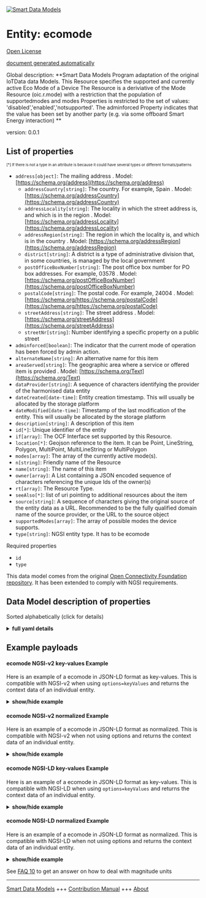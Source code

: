 <!-- 10-Header -->  
[![Smart Data Models](https://smartdatamodels.org/wp-content/uploads/2022/01/SmartDataModels_logo.png "Logo")](https://smartdatamodels.org)  
Entity: ecomode  
===============<!-- /10-Header -->  
<!-- 15-License -->  
[Open License](https://github.com/smart-data-models//dataModel.OCF/blob/master/ecomode/LICENSE.md)  
[document generated automatically](https://docs.google.com/presentation/d/e/2PACX-1vTs-Ng5dIAwkg91oTTUdt8ua7woBXhPnwavZ0FxgR8BsAI_Ek3C5q97Nd94HS8KhP-r_quD4H0fgyt3/pub?start=false&loop=false&delayms=3000#slide=id.gb715ace035_0_60)  
<!-- /15-License -->  
<!-- 20-Description -->  
Global description: **Smart Data Models Program adaptation of the original IoTData data Models. This Resource specifies the supported and currently active Eco Mode of a Device The Resource is a deriviative of the Mode Resource (oic.r.mode) with a restriction that the population of supportedmodes and modes Properties is restricted to the set of values: 'disabled','enabled','notsupported'. The adminforced Property indicates that the value has been set by another party (e.g. via some offboard Smart Energy interaction) **  
version: 0.0.1  
<!-- /20-Description -->  
<!-- 30-PropertiesList -->  

## List of properties  

<sup><sub>[*] If there is not a type in an attribute is because it could have several types or different formats/patterns</sub></sup>  
- `address[object]`: The mailing address  . Model: [https://schema.org/address](https://schema.org/address)	- `addressCountry[string]`: The country. For example, Spain  . Model: [https://schema.org/addressCountry](https://schema.org/addressCountry)  
	- `addressLocality[string]`: The locality in which the street address is, and which is in the region  . Model: [https://schema.org/addressLocality](https://schema.org/addressLocality)  
	- `addressRegion[string]`: The region in which the locality is, and which is in the country  . Model: [https://schema.org/addressRegion](https://schema.org/addressRegion)  
	- `district[string]`: A district is a type of administrative division that, in some countries, is managed by the local government    
	- `postOfficeBoxNumber[string]`: The post office box number for PO box addresses. For example, 03578  . Model: [https://schema.org/postOfficeBoxNumber](https://schema.org/postOfficeBoxNumber)  
	- `postalCode[string]`: The postal code. For example, 24004  . Model: [https://schema.org/https://schema.org/postalCode](https://schema.org/https://schema.org/postalCode)  
	- `streetAddress[string]`: The street address  . Model: [https://schema.org/streetAddress](https://schema.org/streetAddress)  
	- `streetNr[string]`: Number identifying a specific property on a public street    
- `adminforced[boolean]`: The indicator that the current mode of operation has been forced by admin action.  - `alternateName[string]`: An alternative name for this item  - `areaServed[string]`: The geographic area where a service or offered item is provided  . Model: [https://schema.org/Text](https://schema.org/Text)- `dataProvider[string]`: A sequence of characters identifying the provider of the harmonised data entity  - `dateCreated[date-time]`: Entity creation timestamp. This will usually be allocated by the storage platform  - `dateModified[date-time]`: Timestamp of the last modification of the entity. This will usually be allocated by the storage platform  - `description[string]`: A description of this item  - `id[*]`: Unique identifier of the entity  - `if[array]`: The OCF Interface set supported by this Resource.  - `location[*]`: Geojson reference to the item. It can be Point, LineString, Polygon, MultiPoint, MultiLineString or MultiPolygon  - `modes[array]`: The array of the currently active mode(s).  - `n[string]`: Friendly name of the Resource  - `name[string]`: The name of this item  - `owner[array]`: A List containing a JSON encoded sequence of characters referencing the unique Ids of the owner(s)  - `rt[array]`: The Resource Type.  - `seeAlso[*]`: list of uri pointing to additional resources about the item  - `source[string]`: A sequence of characters giving the original source of the entity data as a URL. Recommended to be the fully qualified domain name of the source provider, or the URL to the source object  - `supportedModes[array]`: The array of possible modes the device supports.  - `type[string]`: NGSI entity type. It has to be ecomode  <!-- /30-PropertiesList -->  
<!-- 35-RequiredProperties -->  
Required properties  
- `id`  - `type`  <!-- /35-RequiredProperties -->  
<!-- 40-RequiredProperties -->  
This data model comes from the original [Open Connectivity Foundation repository](https://github.com/openconnectivityfoundation/IoTDataModels). It has been extended to comply with NGSI requirements.  
<!-- /40-RequiredProperties -->  
<!-- 50-DataModelHeader -->  
## Data Model description of properties  
Sorted alphabetically (click for details)  
<!-- /50-DataModelHeader -->  
<!-- 60-ModelYaml -->  
<details><summary><strong>full yaml details</strong></summary>    
```yaml  
ecomode:    
  description: 'Smart Data Models Program adaptation of the original IoTData data Models. This Resource specifies the supported and currently active Eco Mode of a Device The Resource is a deriviative of the Mode Resource (oic.r.mode) with a restriction that the population of supportedmodes and modes Properties is restricted to the set of values: ''disabled'',''enabled'',''notsupported''. The adminforced Property indicates that the value has been set by another party (e.g. via some offboard Smart Energy interaction) '    
  properties:    
    address:    
      description: The mailing address    
      properties:    
        addressCountry:    
          description: 'The country. For example, Spain'    
          type: string    
          x-ngsi:    
            model: https://schema.org/addressCountry    
            type: Property    
        addressLocality:    
          description: 'The locality in which the street address is, and which is in the region'    
          type: string    
          x-ngsi:    
            model: https://schema.org/addressLocality    
            type: Property    
        addressRegion:    
          description: 'The region in which the locality is, and which is in the country'    
          type: string    
          x-ngsi:    
            model: https://schema.org/addressRegion    
            type: Property    
        district:    
          description: 'A district is a type of administrative division that, in some countries, is managed by the local government'    
          type: string    
          x-ngsi:    
            type: Property    
        postOfficeBoxNumber:    
          description: 'The post office box number for PO box addresses. For example, 03578'    
          type: string    
          x-ngsi:    
            model: https://schema.org/postOfficeBoxNumber    
            type: Property    
        postalCode:    
          description: 'The postal code. For example, 24004'    
          type: string    
          x-ngsi:    
            model: https://schema.org/https://schema.org/postalCode    
            type: Property    
        streetAddress:    
          description: The street address    
          type: string    
          x-ngsi:    
            model: https://schema.org/streetAddress    
            type: Property    
        streetNr:    
          description: Number identifying a specific property on a public street    
          type: string    
          x-ngsi:    
            type: Property    
      type: object    
      x-ngsi:    
        model: https://schema.org/address    
        type: Property    
    adminforced:    
      description: The indicator that the current mode of operation has been forced by admin action.    
      readOnly: true    
      type: boolean    
      x-ngsi:    
        type: Property    
    alternateName:    
      description: An alternative name for this item    
      type: string    
      x-ngsi:    
        type: Property    
    areaServed:    
      description: The geographic area where a service or offered item is provided    
      type: string    
      x-ngsi:    
        model: https://schema.org/Text    
        type: Property    
    dataProvider:    
      description: A sequence of characters identifying the provider of the harmonised data entity    
      type: string    
      x-ngsi:    
        type: Property    
    dateCreated:    
      description: Entity creation timestamp. This will usually be allocated by the storage platform    
      format: date-time    
      type: string    
      x-ngsi:    
        type: Property    
    dateModified:    
      description: Timestamp of the last modification of the entity. This will usually be allocated by the storage platform    
      format: date-time    
      type: string    
      x-ngsi:    
        type: Property    
    description:    
      description: A description of this item    
      type: string    
      x-ngsi:    
        type: Property    
    id:    
      anyOf:    
        - description: Identifier format of any NGSI entity    
          maxLength: 256    
          minLength: 1    
          pattern: ^[\w\-\.\{\}\$\+\*\[\]`|~^@!,:\\]+$    
          type: string    
          x-ngsi:    
            type: Property    
        - description: Identifier format of any NGSI entity    
          format: uri    
          type: string    
          x-ngsi:    
            type: Property    
      description: Unique identifier of the entity    
      x-ngsi:    
        type: Property    
    if:    
      description: The OCF Interface set supported by this Resource.    
      items:    
        enum:    
          - oic.if.a    
          - oic.if.baseline    
        type: string    
      minItems: 2    
      readOnly: true    
      type: array    
      uniqueItems: true    
      x-ngsi:    
        type: Property    
    location:    
      description: 'Geojson reference to the item. It can be Point, LineString, Polygon, MultiPoint, MultiLineString or MultiPolygon'    
      oneOf:    
        - description: Geojson reference to the item. Point    
          properties:    
            bbox:    
              items:    
                type: number    
              minItems: 4    
              type: array    
            coordinates:    
              items:    
                type: number    
              minItems: 2    
              type: array    
            type:    
              enum:    
                - Point    
              type: string    
          required:    
            - type    
            - coordinates    
          title: GeoJSON Point    
          type: object    
          x-ngsi:    
            type: GeoProperty    
        - description: Geojson reference to the item. LineString    
          properties:    
            bbox:    
              items:    
                type: number    
              minItems: 4    
              type: array    
            coordinates:    
              items:    
                items:    
                  type: number    
                minItems: 2    
                type: array    
              minItems: 2    
              type: array    
            type:    
              enum:    
                - LineString    
              type: string    
          required:    
            - type    
            - coordinates    
          title: GeoJSON LineString    
          type: object    
          x-ngsi:    
            type: GeoProperty    
        - description: Geojson reference to the item. Polygon    
          properties:    
            bbox:    
              items:    
                type: number    
              minItems: 4    
              type: array    
            coordinates:    
              items:    
                items:    
                  items:    
                    type: number    
                  minItems: 2    
                  type: array    
                minItems: 4    
                type: array    
              type: array    
            type:    
              enum:    
                - Polygon    
              type: string    
          required:    
            - type    
            - coordinates    
          title: GeoJSON Polygon    
          type: object    
          x-ngsi:    
            type: GeoProperty    
        - description: Geojson reference to the item. MultiPoint    
          properties:    
            bbox:    
              items:    
                type: number    
              minItems: 4    
              type: array    
            coordinates:    
              items:    
                items:    
                  type: number    
                minItems: 2    
                type: array    
              type: array    
            type:    
              enum:    
                - MultiPoint    
              type: string    
          required:    
            - type    
            - coordinates    
          title: GeoJSON MultiPoint    
          type: object    
          x-ngsi:    
            type: GeoProperty    
        - description: Geojson reference to the item. MultiLineString    
          properties:    
            bbox:    
              items:    
                type: number    
              minItems: 4    
              type: array    
            coordinates:    
              items:    
                items:    
                  items:    
                    type: number    
                  minItems: 2    
                  type: array    
                minItems: 2    
                type: array    
              type: array    
            type:    
              enum:    
                - MultiLineString    
              type: string    
          required:    
            - type    
            - coordinates    
          title: GeoJSON MultiLineString    
          type: object    
          x-ngsi:    
            type: GeoProperty    
        - description: Geojson reference to the item. MultiLineString    
          properties:    
            bbox:    
              items:    
                type: number    
              minItems: 4    
              type: array    
            coordinates:    
              items:    
                items:    
                  items:    
                    items:    
                      type: number    
                    minItems: 2    
                    type: array    
                  minItems: 4    
                  type: array    
                type: array    
              type: array    
            type:    
              enum:    
                - MultiPolygon    
              type: string    
          required:    
            - type    
            - coordinates    
          title: GeoJSON MultiPolygon    
          type: object    
          x-ngsi:    
            type: GeoProperty    
      x-ngsi:    
        type: GeoProperty    
    modes:    
      description: The array of the currently active mode(s).    
      items:    
        enum:    
          - disabled    
          - enabled    
          - notsupported    
        type: string    
      type: array    
      uniqueItems: true    
      x-ngsi:    
        type: Property    
    n:    
      description: Friendly name of the Resource    
      maxLength: 64    
      readOnly: true    
      type: string    
      x-ngsi:    
        type: Property    
    name:    
      description: The name of this item    
      type: string    
      x-ngsi:    
        type: Property    
    owner:    
      description: A List containing a JSON encoded sequence of characters referencing the unique Ids of the owner(s)    
      items:    
        anyOf:    
          - description: Identifier format of any NGSI entity    
            maxLength: 256    
            minLength: 1    
            pattern: ^[\w\-\.\{\}\$\+\*\[\]`|~^@!,:\\]+$    
            type: string    
            x-ngsi:    
              type: Property    
          - description: Identifier format of any NGSI entity    
            format: uri    
            type: string    
            x-ngsi:    
              type: Property    
        description: Unique identifier of the entity    
        x-ngsi:    
          type: Property    
      type: array    
      x-ngsi:    
        type: Property    
    rt:    
      description: The Resource Type.    
      items:    
        enum:    
          - oic.r.ecomode    
        maxLength: 64    
        type: string    
      minItems: 1    
      readOnly: true    
      type: array    
      uniqueItems: true    
      x-ngsi:    
        type: Property    
    seeAlso:    
      description: list of uri pointing to additional resources about the item    
      oneOf:    
        - items:    
            format: uri    
            type: string    
          minItems: 1    
          type: array    
        - format: uri    
          type: string    
      x-ngsi:    
        type: Property    
    source:    
      description: 'A sequence of characters giving the original source of the entity data as a URL. Recommended to be the fully qualified domain name of the source provider, or the URL to the source object'    
      type: string    
      x-ngsi:    
        type: Property    
    supportedModes:    
      description: The array of possible modes the device supports.    
      items:    
        enum:    
          - disabled    
          - enabled    
          - notsupported    
        type: string    
      readOnly: true    
      type: array    
      x-ngsi:    
        type: Property    
    type:    
      description: NGSI entity type. It has to be ecomode    
      enum:    
        - ecomode    
      type: string    
      x-ngsi:    
        type: Property    
  required:    
    - id    
    - type    
  type: object    
  x-derived-from: https://github.com/OpenInterConnect/IoTDataModels/blob/master/ecomodeResURI.swagger.json    
  x-disclaimer: 'Redistribution and use in source and binary forms, with or without modification, are permitted  provided that the license conditions are met. Copyleft (c) 2022 Contributors to Smart Data Models Program'    
  x-license-url: https://github.com/smart-data-models/dataModel.OCF/blob/master/ecomode/LICENSE.md    
  x-model-schema: https://smart-data-models.github.io/dataModel.IoTDataModels/ecomode/schema.json    
  x-model-tags: OCF    
  x-version: 0.0.1    
```  
</details>    
<!-- /60-ModelYaml -->  
<!-- 70-MiddleNotes -->  
<!-- /70-MiddleNotes -->  
<!-- 80-Examples -->  
## Example payloads    
#### ecomode NGSI-v2 key-values Example    
Here is an example of a ecomode in JSON-LD format as key-values. This is compatible with NGSI-v2 when  using `options=keyValues` and returns the context data of an individual entity.  
<details><summary><strong>show/hide example</strong></summary>    
```json  
{  
    "id": "urn:ngsi-ld:ecomode:id:AHBA:98025070",  
    "dateCreated": "1985-05-13T16:22:28Z",  
    "dateModified": "2014-07-01T04:44:52Z",  
    "source": "Start general professional career. Large center fin",  
    "name": "North but west. About catch than m",  
    "alternateName": "Sea stuff no response.",  
    "description": "Billion pick report past always future scene heavy. Usually already bed fall character door green save. Front sound war address morning explain.",  
    "dataProvider": "Significant now energy. Lay return identify. Anything event yet effect quite reflect upon.",  
    "owner": [  
        "urn:ngsi-ld:ecomode:items:SKZH:38856431",  
        "urn:ngsi-ld:ecomode:items:BSEL:98522509"  
    ],  
    "seeAlso": [  
        "urn:ngsi-ld:ecomode:items:FAZE:54457696"  
    ],  
    "location": {  
        "type": "Point",  
        "coordinates": [  
            62.6331415,  
            -156.591688  
        ]  
    },  
    "address": {  
        "streetAddress": "Game act return travel. Secti",  
        "addressLocality": "Someone painting senior entire expect investm",  
        "addressRegion": "Guess we no in pass sound. Tonight gun word citizen create. Physical market room eat through ever.",  
        "addressCountry": "Of door research tell. When clearly type up",  
        "postalCode": "Action econ",  
        "postOfficeBoxNumber": "Let stop camera report foreign agency list miss.",  
        "streetNr": "Not girl above course.",  
        "district": "Likely fire"  
    },  
    "areaServed": "Throughout treat relate respond. Role mind statement.",  
    "rt": [  
        "oic.r.ecomode"  
    ],  
    "modes": [  
        "disabled",  
        "enabled"  
    ],  
    "supportedModes": [  
        "notsupported",  
        "disabled"  
    ],  
    "adminforced": true,  
    "n": "Spend cut end red. S",  
    "if": [  
        "oic.if.a",  
        "oic.if.baseline"  
    ],  
    "type": "ecomode"  
}  
```  
</details>  
#### ecomode NGSI-v2 normalized Example    
Here is an example of a ecomode in JSON-LD format as normalized. This is compatible with NGSI-v2 when not using options and returns the context data of an individual entity.  
<details><summary><strong>show/hide example</strong></summary>    
```json  
{  
    "id": "urn:ngsi-ld:ecomode:id:AHBA:98025070",  
    "dateCreated": {  
        "type": "DateTime",  
        "value": "1985-05-13T16:22:28Z"  
    },  
    "dateModified": {  
        "type": "DateTime",  
        "value": "2014-07-01T04:44:52Z"  
    },  
    "source": {  
        "type": "Text",  
        "value": "Start general professional career. Large center fin"  
    },  
    "name": {  
        "type": "Text",  
        "value": "North but west. About catch than m"  
    },  
    "alternateName": {  
        "type": "Text",  
        "value": "Sea stuff no response."  
    },  
    "description": {  
        "type": "Text",  
        "value": "Billion pick report past always future scene heavy. Usually already bed fall character door green save. Front sound war address morning explain."  
    },  
    "dataProvider": {  
        "type": "Text",  
        "value": "Significant now energy. Lay return identify. Anything event yet effect quite reflect upon."  
    },  
    "owner": {  
        "type": "StructuredValue",  
        "value": [  
            "urn:ngsi-ld:ecomode:items:SKZH:38856431",  
            "urn:ngsi-ld:ecomode:items:BSEL:98522509"  
        ]  
    },  
    "seeAlso": {  
        "type": "StructuredValue",  
        "value": [  
            "urn:ngsi-ld:ecomode:items:FAZE:54457696"  
        ]  
    },  
    "location": {  
        "type": "geo:json",  
        "value": {  
            "type": "Point",  
            "coordinates": [  
                62.6331415,  
                -156.591688  
            ]  
        }  
    },  
    "address": {  
        "type": "StructuredValue",  
        "value": {  
            "streetAddress": "Game act return travel. Secti",  
            "addressLocality": "Someone painting senior entire expect investm",  
            "addressRegion": "Guess we no in pass sound. Tonight gun word citizen create. Physical market room eat through ever.",  
            "addressCountry": "Of door research tell. When clearly type up",  
            "postalCode": "Action econ",  
            "postOfficeBoxNumber": "Let stop camera report foreign agency list miss.",  
            "streetNr": "Not girl above course.",  
            "district": "Likely fire"  
        }  
    },  
    "areaServed": {  
        "type": "Text",  
        "value": "Throughout treat relate respond. Role mind statement."  
    },  
    "rt": {  
        "type": "StructuredValue",  
        "value": [  
            "oic.r.ecomode"  
        ]  
    },  
    "modes": {  
        "type": "StructuredValue",  
        "value": [  
            "disabled",  
            "enabled"  
        ]  
    },  
    "supportedModes": {  
        "type": "StructuredValue",  
        "value": [  
            "notsupported",  
            "disabled"  
        ]  
    },  
    "adminforced": {  
        "type": "Boolean",  
        "value": true  
    },  
    "n": {  
        "type": "Text",  
        "value": "Spend cut end red. S"  
    },  
    "if": {  
        "type": "StructuredValue",  
        "value": [  
            "oic.if.a",  
            "oic.if.baseline"  
        ]  
    },  
    "type": "ecomode"  
}  
```  
</details>  
#### ecomode NGSI-LD key-values Example    
Here is an example of a ecomode in JSON-LD format as key-values. This is compatible with NGSI-LD when  using `options=keyValues` and returns the context data of an individual entity.  
<details><summary><strong>show/hide example</strong></summary>    
```json  
{  
    "id": "urn:ngsi-ld:ecomode:id:AHBA:98025070",  
    "dateCreated": "1985-05-13T16:22:28Z",  
    "dateModified": "2014-07-01T04:44:52Z",  
    "source": "Start general professional career. Large center fin",  
    "name": "North but west. About catch than m",  
    "alternateName": "Sea stuff no response.",  
    "description": "Billion pick report past always future scene heavy. Usually already bed fall character door green save. Front sound war address morning explain.",  
    "dataProvider": "Significant now energy. Lay return identify. Anything event yet effect quite reflect upon.",  
    "owner": [  
        "urn:ngsi-ld:ecomode:items:SKZH:38856431",  
        "urn:ngsi-ld:ecomode:items:BSEL:98522509"  
    ],  
    "seeAlso": [  
        "urn:ngsi-ld:ecomode:items:FAZE:54457696"  
    ],  
    "location": {  
        "type": "Point",  
        "coordinates": [  
            62.6331415,  
            -156.591688  
        ]  
    },  
    "address": {  
        "streetAddress": "Game act return travel. Secti",  
        "addressLocality": "Someone painting senior entire expect investm",  
        "addressRegion": "Guess we no in pass sound. Tonight gun word citizen create. Physical market room eat through ever.",  
        "addressCountry": "Of door research tell. When clearly type up",  
        "postalCode": "Action econ",  
        "postOfficeBoxNumber": "Let stop camera report foreign agency list miss.",  
        "streetNr": "Not girl above course.",  
        "district": "Likely fire"  
    },  
    "areaServed": "Throughout treat relate respond. Role mind statement.",  
    "rt": [  
        "oic.r.ecomode"  
    ],  
    "modes": [  
        "disabled",  
        "enabled"  
    ],  
    "supportedModes": [  
        "notsupported",  
        "disabled"  
    ],  
    "adminforced": true,  
    "n": "Spend cut end red. S",  
    "if": [  
        "oic.if.a",  
        "oic.if.baseline"  
    ],  
    "type": "ecomode",  
    "@context": [  
        "https://smartdatamodels.org/context.jsonld"  
    ]  
}  
```  
</details>  
#### ecomode NGSI-LD normalized Example    
Here is an example of a ecomode in JSON-LD format as normalized. This is compatible with NGSI-LD when not using options and returns the context data of an individual entity.  
<details><summary><strong>show/hide example</strong></summary>    
```json  
{  
    "id": "urn:ngsi-ld:ecomode:id:AHBA:98025070",  
    "dateCreated": {  
        "type": "Property",  
        "value": {  
            "@type": "DateTime",  
            "@value": "1985-05-13T16:22:28Z"  
        }  
    },  
    "dateModified": {  
        "type": "Property",  
        "value": {  
            "@type": "DateTime",  
            "@value": "2014-07-01T04:44:52Z"  
        }  
    },  
    "source": {  
        "type": "Property",  
        "value": "Start general professional career. Large center fin"  
    },  
    "name": {  
        "type": "Property",  
        "value": "North but west. About catch than m"  
    },  
    "alternateName": {  
        "type": "Property",  
        "value": "Sea stuff no response."  
    },  
    "description": {  
        "type": "Property",  
        "value": "Billion pick report past always future scene heavy. Usually already bed fall character door green save. Front sound war address morning explain."  
    },  
    "dataProvider": {  
        "type": "Property",  
        "value": "Significant now energy. Lay return identify. Anything event yet effect quite reflect upon."  
    },  
    "owner": {  
        "type": "Property",  
        "value": [  
            "urn:ngsi-ld:ecomode:items:SKZH:38856431",  
            "urn:ngsi-ld:ecomode:items:BSEL:98522509"  
        ]  
    },  
    "seeAlso": {  
        "type": "Property",  
        "value": [  
            "urn:ngsi-ld:ecomode:items:FAZE:54457696"  
        ]  
    },  
    "location": {  
        "type": "GeoProperty",  
        "value": {  
            "type": "Point",  
            "coordinates": [  
                62.6331415,  
                -156.591688  
            ]  
        }  
    },  
    "address": {  
        "type": "Property",  
        "value": {  
            "streetAddress": "Game act return travel. Secti",  
            "addressLocality": "Someone painting senior entire expect investm",  
            "addressRegion": "Guess we no in pass sound. Tonight gun word citizen create. Physical market room eat through ever.",  
            "addressCountry": "Of door research tell. When clearly type up",  
            "postalCode": "Action econ",  
            "postOfficeBoxNumber": "Let stop camera report foreign agency list miss.",  
            "streetNr": "Not girl above course.",  
            "district": "Likely fire"  
        }  
    },  
    "areaServed": {  
        "type": "Property",  
        "value": "Throughout treat relate respond. Role mind statement."  
    },  
    "rt": {  
        "type": "Property",  
        "value": [  
            "oic.r.ecomode"  
        ]  
    },  
    "modes": {  
        "type": "Property",  
        "value": [  
            "disabled",  
            "enabled"  
        ]  
    },  
    "supportedModes": {  
        "type": "Property",  
        "value": [  
            "notsupported",  
            "disabled"  
        ]  
    },  
    "adminforced": {  
        "type": "Property",  
        "value": true  
    },  
    "n": {  
        "type": "Property",  
        "value": "Spend cut end red. S"  
    },  
    "if": {  
        "type": "Property",  
        "value": [  
            "oic.if.a",  
            "oic.if.baseline"  
        ]  
    },  
    "type": "ecomode",  
    "@context": [  
        "https://smartdatamodels.org/context.jsonld"  
    ]  
}  
```  
</details><!-- /80-Examples -->  
<!-- 90-FooterNotes -->  
<!-- /90-FooterNotes -->  
<!-- 95-Units -->  
See [FAQ 10](https://smartdatamodels.org/index.php/faqs/) to get an answer on how to deal with magnitude units  
<!-- /95-Units -->  
<!-- 97-LastFooter -->  
---  
[Smart Data Models](https://smartdatamodels.org) +++ [Contribution Manual](https://bit.ly/contribution_manual) +++ [About](https://bit.ly/Introduction_SDM)<!-- /97-LastFooter -->  

